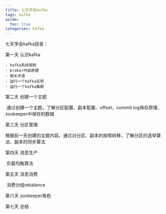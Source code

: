 ```yaml
---
title: 七天学会kafka
tags: kafka
aside:
  toc: true
categories: kafka
---
```


七天学会kafka目录：

第一天 认识kafka

	- kafka系统架构
	- broker内部原理
	- 相关术语
	- 运行一个kafka实例
	- 运行一个kafka集群

第二天 创建一个主题

​	通过创建一个主题，了解分区配置、副本配置、offset、commit log保存原理、zookeeper中保存的数据

第三天 分区管理

   根据前一天创建的主题内容，通过对分区、副本的故障转移，了解分区的选举算法、副本的同步算法

第四天 消息生产

​	负载均衡算法

第五天 消息消费

​	消费分组rebalance

第六天 zookeeper角色

第七天 总结